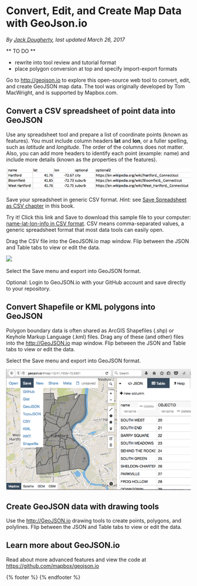 # Convert, Edit, and Create Map Data with GeoJson.io
*By [Jack Dougherty](../../introduction/who.md), last updated March 26, 2017*

** TO DO **
- rewrite into tool review and tutorial format
- place polygon conversion at top and specify import-export formats

Go to http://geojson.io to explore this open-source web tool to convert, edit, and create GeoJSON map data. The tool was originally developed by Tom MacWright, and is supported by Mapbox.com.

## Convert a CSV spreadsheet of point data into GeoJSON

Use any spreadsheet tool and prepare a list of coordinate points (known as features). You must include column headers **lat** and **lon**, or a fuller spelling, such as *latitude* and *longitude*. The order of the columns does not matter. Also, you can add more headers to identify each point (example: name) and include more details (known as the properties of the features).

![](name-lat-lon-info.png)

Save your spreadsheet in generic CSV format. *Hint:* see [Save Spreadsheet as CSV chapter](../../spreadsheet/csv) in this book.

Try it! Click this link and Save to download this sample file to your computer: [name-lat-lon-info in CSV format](https://www.datavizforall.org/transform/geojsonio/name-lat-lon-info.csv). CSV means comma-separated values, a generic spreadsheet format that most data tools can easily open.

Drag the CSV file into the GeoJSON.io map window. Flip between the JSON and Table tabs to view or edit the data.

![](dataviz-geojsonio-640.gif)

Select the Save menu and export into GeoJSON format.

Optional: Login to GeoJSON.io with your GitHub account and save directly to your repository.


## Convert Shapefile or KML polygons into GeoJSON

Polygon boundary data is often shared as ArcGIS Shapefiles (.shp) or Keyhole Markup Language (.kml) files. Drag any of these (and other) files into the http://GeoJSON.io map window. Flip between the JSON and Table tabs to view or edit the data.

Select the Save menu and export into GeoJSON format.

![](geojson-save-as.png)

## Create GeoJSON data with drawing tools

Use the http://GeoJSON.io drawing tools to create points, polygons, and polylines. Flip between the JSON and Table tabs to view or edit the data.

## Learn more about GeoJSON.io

Read about more advanced features and view the code at https://github.com/mapbox/geojson.io

{% footer %}
{% endfooter %}

